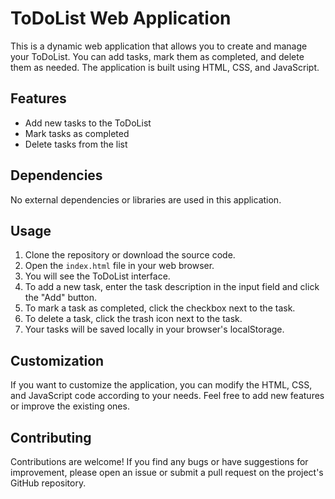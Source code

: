 # ToDoList Web Application

This is a dynamic web application that allows you to create and manage your ToDoList. You can add tasks, mark them as completed, and delete them as needed. The application is built using HTML, CSS, and JavaScript.

## Features

- Add new tasks to the ToDoList
- Mark tasks as completed
- Delete tasks from the list

## Dependencies

No external dependencies or libraries are used in this application.

## Usage

1. Clone the repository or download the source code.
2. Open the `index.html` file in your web browser.
3. You will see the ToDoList interface.
4. To add a new task, enter the task description in the input field and click the "Add" button.
5. To mark a task as completed, click the checkbox next to the task.
6. To delete a task, click the trash icon next to the task.
7. Your tasks will be saved locally in your browser's localStorage.

## Customization

If you want to customize the application, you can modify the HTML, CSS, and JavaScript code according to your needs. Feel free to add new features or improve the existing ones.

## Contributing

Contributions are welcome! If you find any bugs or have suggestions for improvement, please open an issue or submit a pull request on the project's GitHub repository.




